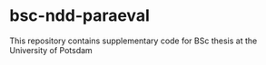 # bsc-ndd-paraeval
This repository contains supplementary code for BSc thesis at the University of Potsdam
